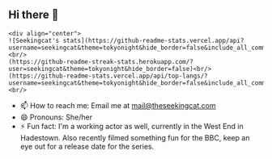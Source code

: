 ## Hi there 👋

<!--
**seekingcat/seekingcat** is a ✨ _special_ ✨ repository because its `README.md` (this file) appears on your GitHub profile.

Here are some ideas to get you started:

- 🔭 I’m currently working on ...
- 🌱 I’m currently learning ...
- 👯 I’m looking to collaborate on ...
- 🤔 I’m looking for help with ...
- 💬 Ask me about ...
- 📫 How to reach me: ...
- 😄 Pronouns: ...
- ⚡ Fun fact: ...
-->


    <div align="center">
    ![Seekingcat's stats](https://github-readme-stats.vercel.app/api?username=seekingcat&theme=tokyonight&hide_border=false&include_all_commits=true&count_private=false)<br/>
    (https://github-readme-streak-stats.herokuapp.com/?user=seekingcat&theme=tokyonight&hide_border=false)<br/>
    (https://github-readme-stats.vercel.app/api/top-langs/?username=seekingcat&theme=tokyonight&hide_border=false&include_all_commits=true&count_private=false&layout=compact)<br/>
  </div>

- 📫 How to reach me: Email me at mail@theseekingcat.com
- 😄 Pronouns: She/her
- ⚡ Fun fact: I'm a working actor as well, currently in the West End in Hadestown. Also recently filmed something fun for the BBC, keep an eye out for a release date for the series.
